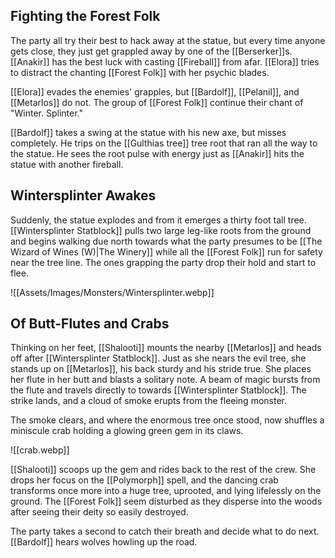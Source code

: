 ## Fighting the Forest Folk
The party all try their best to hack away at the statue, but every time anyone gets close, they just get grappled away by one of the [[Berserker]]s. [[Anakir]] has the best luck with casting [[Fireball]] from afar. [[Elora]] tries to distract the chanting [[Forest Folk]] with her psychic blades.

[[Elora]] evades the enemies' grapples, but [[Bardolf]], [[Pelanil]], and [[Metarlos]] do not. The group of [[Forest Folk]] continue their chant of "Winter. Splinter."

[[Bardolf]] takes a swing at the statue with his new axe, but misses completely. He trips on the [[Gulthias tree]] tree root that ran all the way to the statue. He sees the root pulse with energy just as [[Anakir]] hits the statue with another fireball.

## Wintersplinter Awakes
Suddenly, the statue explodes and from it emerges a thirty foot tall tree. [[Wintersplinter Statblock]] pulls two large leg-like roots from the ground and begins walking due north towards what the party presumes to be [[The Wizard of Wines (W)|The Winery]] while all the [[Forest Folk]] run for safety near the tree line. The ones grapping the party drop their hold and start to flee.

![[Assets/Images/Monsters/Wintersplinter.webp]]

## Of Butt-Flutes and Crabs
Thinking on her feet, [[Shalooti]] mounts the nearby [[Metarlos]] and heads off after [[Wintersplinter Statblock]]. Just as she nears the evil tree, she stands up on [[Metarlos]], his back sturdy and his stride true. She places her flute in her butt and blasts a solitary note. A beam of magic bursts from the flute and travels directly to towards [[Wintersplinter Statblock]]. The strike lands, and a cloud of smoke erupts from the fleeing monster.

The smoke clears, and where the enormous tree once stood, now shuffles a miniscule crab holding a glowing green gem in its claws.

![[crab.webp]]

[[Shalooti]] scoops up the gem and rides back to the rest of the crew. She drops her focus on the [[Polymorph]] spell, and the dancing crab transforms once more into a huge tree, uprooted, and lying lifelessly on the ground. The [[Forest Folk]] seem disturbed as they disperse into the woods after seeing their deity so easily destroyed.

The party takes a second to catch their breath and decide what to do next. [[Bardolf]] hears wolves howling up the road.